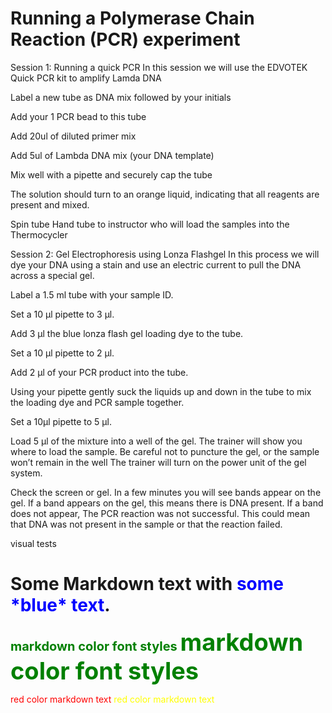 # Running a Polymerase Chain Reaction (PCR) experiment

Session 1: Running a quick PCR
In this session we will use the EDVOTEK Quick PCR kit to amplify Lamda DNA

Label a new tube as DNA mix followed by your initials 

Add your 1 PCR bead to this tube

Add 20ul of diluted primer mix 

Add 5ul of Lambda DNA mix (your DNA template)

Mix well with a pipette and securely cap the tube

The solution should turn to an orange liquid, indicating that all reagents are present and mixed.

Spin tube
Hand tube to instructor who will load the samples into the Thermocycler







Session 2: Gel Electrophoresis using Lonza Flashgel
In this process we will dye your DNA using a stain and use an electric current to pull the DNA across a special gel.  

Label a 1.5 ml tube with your sample ID.


Set a 10 µl pipette to 3 µl.


Add 3 µl the blue lonza flash gel loading dye to the tube.


Set a 10 µl pipette to 2 µl.


Add 2 µl of your PCR product into the tube.


Using your pipette gently suck the liquids up and down in the tube to mix the loading dye and PCR sample together.


Set a 10µl pipette to 5 µl.


Load 5 µl of the mixture into a well of the gel. 
The trainer will show you where to load the sample.  Be careful not to puncture the gel, or the sample won’t remain in the well
The trainer will turn on the power unit of the gel system.


Check the screen or gel. In a few minutes you will see bands appear on the gel.
If a band appears on the gel, this means there is DNA present.  If a band does not appear, The PCR reaction was not successful.  This could mean that DNA was not present in the sample or that the reaction failed. 


visual tests
<h1>Some Markdown text with <span style="color:blue">some *blue* text</span>.</h1>

<span style="color:green;font-weight:700;font-size:20px">
    markdown color font styles
</span>



<span style="color:green;font-weight:700;font-size:38px">
    markdown color font styles
</span>

<style>
red { color: red }
yellow { color: yellow }
</style>

<red> red color markdown text</red>
<yellow> red color markdown text</yellow>
